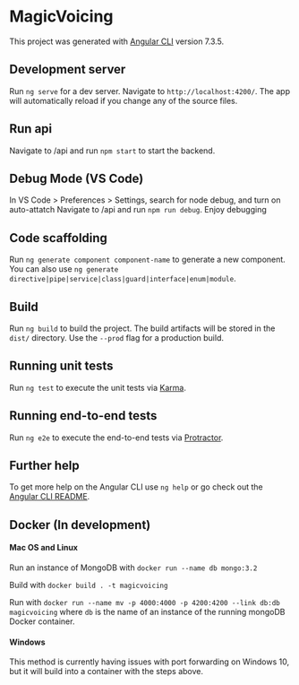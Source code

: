 # MagicVoicing

This project was generated with [Angular CLI](https://github.com/angular/angular-cli) version 7.3.5.

## Development server

Run `ng serve` for a dev server. Navigate to `http://localhost:4200/`. The app will automatically reload if you change any of the source files.

## Run api
Navigate to /api and run `npm start` to start the backend.

## Debug Mode (VS Code)
In VS Code > Preferences > Settings, search for node debug, and turn on auto-attatch
Navigate to /api and run `npm run debug`.
Enjoy debugging

## Code scaffolding

Run `ng generate component component-name` to generate a new component. You can also use `ng generate directive|pipe|service|class|guard|interface|enum|module`.

## Build

Run `ng build` to build the project. The build artifacts will be stored in the `dist/` directory. Use the `--prod` flag for a production build.

## Running unit tests

Run `ng test` to execute the unit tests via [Karma](https://karma-runner.github.io).

## Running end-to-end tests

Run `ng e2e` to execute the end-to-end tests via [Protractor](http://www.protractortest.org/).

## Further help

To get more help on the Angular CLI use `ng help` or go check out the [Angular CLI README](https://github.com/angular/angular-cli/blob/master/README.md).

## Docker (In development)

#### Mac OS and Linux

Run an instance of MongoDB with `docker run --name db mongo:3.2`

Build with `docker build . -t magicvoicing`

Run with `docker run --name mv -p 4000:4000 -p 4200:4200 --link db:db magicvoicing`
where `db` is the name of an instance of the running mongoDB Docker container.

[//]: # (--link is deprecated, consider using an alternative.)

#### Windows

This method is currently having issues with port forwarding on Windows 10, but it will build into a container with the steps above.